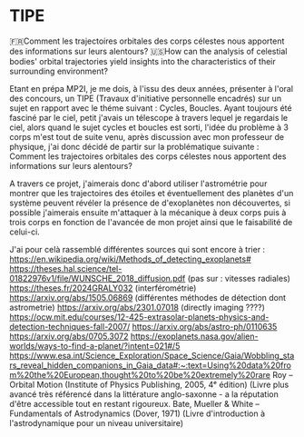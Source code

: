 # TIPE
🇫🇷Comment les trajectoires orbitales des corps célestes nous apportent des informations sur leurs alentours?
🇺🇸How can the analysis of celestial bodies' orbital trajectories yield insights into the characteristics of their surrounding environment?

Etant en prépa MP2I, je me dois, à l'issu des deux années, présenter à l'oral des concours, un TIPE (Travaux d'initiative personnelle encadrés) sur un sujet en rapport avec le théme suivant : Cycles, Boucles. Ayant toujours été fasciné par le ciel, petit j'avais un télescope à travers lequel je regardais le ciel, alors quand le sujet cycles et boucles est sorti, l'idée du problème à 3 corps m'est tout de suite venu, après discussion avec mon professeur de physique, j'ai donc décidé de partir sur la problématique suivante : Comment les trajectoires orbitales des corps célestes nous apportent des informations sur leurs alentours?

A travers ce projet, j'aimerais donc d'abord utiliser l'astrométrie pour montrer que les trajectoires des étoiles et éventuellement des planètes d'un système peuvent révéler la présence de d'exoplanètes non découvertes, si possible j'aimerais ensuite m'attaquer à la mécanique à deux corps puis à trois corps en fonction de l'avancée de mon projet ainsi que le faisabilité de celui-ci. 

J'ai pour celà rassemblé différentes sources qui sont encore à trier : 
https://en.wikipedia.org/wiki/Methods_of_detecting_exoplanets#
https://theses.hal.science/tel-01822976v1/file/WUNSCHE_2018_diffusion.pdf (pas sur : vitesses radiales)
https://theses.fr/2024GRALY032 (interférométrie)
https://arxiv.org/abs/1505.06869 (différentes méthodes de détection dont astrometrie)
https://arxiv.org/abs/2301.07018 (directly imaging ????)
https://ocw.mit.edu/courses/12-425-extrasolar-planets-physics-and-detection-techniques-fall-2007/
https://arxiv.org/abs/astro-ph/0110635
https://arxiv.org/abs/0705.3072
https://exoplanets.nasa.gov/alien-worlds/ways-to-find-a-planet/?intent=021#/5
https://www.esa.int/Science_Exploration/Space_Science/Gaia/Wobbling_stars_reveal_hidden_companions_in_Gaia_data#:~:text=Using%20data%20from%20the%20European,thought%20to%20be%20extremely%20rare
Roy – Orbital Motion (Institute of Physics Publishing, 2005, 4ᵉ édition)    (Livre plus avancé très référencé dans la littérature anglo-saxonne - a la réputation d'être accessible tout en restant rigoureux.
Bate, Mueller & White – Fundamentals of Astrodynamics (Dover, 1971)         (Livre d'introduction à l'astrodynamique pour un niveau universitaire) 



